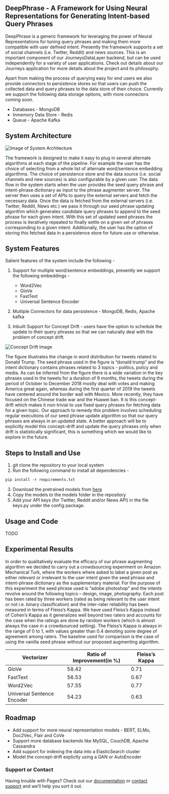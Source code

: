 ## DeepPhrase - A Framework for Using Neural Representations for Generating Intent-based Query Phrases

DeepPhrase is a generic framework for leveraging the power of Neural Representations for tuning query phrases and making them more compatible with user defined intent. Presently the framework supports a set of social channels (i.e. Twitter, Reddit) and news sources.
This is an important component of our JourneysDataLayer backend, but can be used independently for a variety of user applications. Check out details about our Journeys application for more details about the project and its philosophy.

Apart from making the process of querying easy for end users we also provide connectors to persistence stores so that users can push the collected data and query phrases to the data store of their choice. Currently we support the following data storage options, with more connectors coming soon.

  - Databases - MongoDB
  - Inmemory Data Store - Redis
  - Queue - Apache Kafka


## System Architecture

![Image of System Architecture](https://i.ibb.co/k8b8kqL/System-architecture.png)

The framework is designed to make it easy to plug in several alternate algorithms at each stage of the pipeline. For example the user has the choice of selecting from a whole list of alternate word/sentence embedding algorithms. The choice of persistence store and the data source (i.e. social channels and new sources) is also configurable by a given user. The data flow in the system starts when the user provides the seed query phrase and intent-phrase dictionary as input to the phrase augmenter server. The server then uses a set of APIs to query the external servers and fetch the necessary data. Once the data is fetched from the external servers (i.e. Twitter, Reddit, News etc.) we pass it through our seed phrase updating algorithm which generates candidate query phrases to append to the seed phrase for each given intent. With this set of updated seed phrases the process is iteratively repeated to finally settle on a given set of phrases corresponding to a given intent. Additionally, the user has the option of storing this fetched data in a persistence store for future use or otherwise.

## System Features

Salient features of the system include the following - 

1. Support for multiple word/sentence embeddings, presently we support the following embeddings - 
    - Word2Vec
    - GloVe
    - FastText
    - Universal Sentence Encoder
2. Mutliple Connectors for data persistence - MongoDB, Redis, Apache kafka

3. Inbuilt Support for Concept Drift - users have the option to schedule the update to their query phrases so that we can naturally deal with the problem of concept drift.

![Concept Drift Image](https://i.ibb.co/McRwywP/Trump-Timeline.png)

The figure illustrates the change in word distribution for tweets related to Donald Trump. The seed phrase used in the figure is “donald trump” and the intent dictionary contains phrases related to 3 topics - politics, policy and media. As can be inferred from the figure there is a wide variation in the key phrases used in the tweets for a duration of 9 months, the tweets during the period of October to December 2018 mostly deal with votes and making America great again, whereas during the first quarter of 2019 the tweets have centered around the border wall with Mexico. More recently, they have focused on the Chinese trade war and the Huawei ban. It is this concept-drift which makes it non-trivial to use fixed query phrases for fetching data for a given topic. Our approach to remedy this problem involves scheduling regular executions of our seed phrase update algorithm so that our query phrases are always in an updated state. A better approach will be to explicitly model this concept-drift and update the query phrases only when drift is statistically significant, this is something which we would like to explore in the future.

## Steps to Install and Use

1. git clone the repository to your local system
2. Run the following command to install all dependencies - 
```markdown
pip install -r requirements.txt
```
3. Download the pretrained models from [here](https://tinyurl.com/y2mlnhdf)
4. Copy the models to the models folder in the repository
5. Add your API keys (for Twitter, Reddit and/or News API) in the file keys.py under the config package.

## Usage and Code

TODO

## Experimental Results

In order to qualitatively evaluate the efficacy of our phrase augmenting algorithm we decided to carry out a crowdsourcing experiment on Amazon Mechanical Turk, where the workers where asked to label a given post as either relevant or irrelevant to the user intent given the seed phrase and intent-phrase dictionary as the supplementary material. For the purpose of this experiment the seed phrase used is “adobe photoshop” and the intents revolve around the following topics – design, image, photography. Each post has been rated by three workers (rated as being relevant to the user intent or not i.e. binary classification) and the inter-rater reliability has been measured in terms of Fleiss’s Kappa. We have used Fleiss’s Kappa instead of Cohen’s Kappa as it generalizes well beyond two raters and accounts for the case when the ratings are done by random workers (which is almost always the case in a crowdsourced setting). The Fleiss’s Kappa is always in the range of 0 to 1, with values greater than 0.4 denoting some degree of agreement among raters. The baseline used for comparison is the case of using the vanilla seed phrase without our proposed augmenting algorithm. 


Vectorizer|Ratio of Improvement(in %)|Fleiss’s Kappa
--------- | --------------------------- | --------------
GloVe |	58.42 |	0.71
FastText |	56.53 |	0.67
Word2Vec |	57.55	| 0.77
Universal Sentence Encoder |	54.23	| 0.63

## Roadmap

  * Add support for more neural representation models - BERT, ELMo, Doc2Vec, Flair and CoVe
  * Support more database backends like MySQL, CouchDB, Apache Cassandra
  * Add support for indexing the data into a ElasticSearch cluster
  * Model the concept-drift explictly using a GAN or AutoEncoder
  
### Support or Contact

Having trouble with Pages? Check out our [documentation](https://help.github.com/categories/github-pages-basics/) or [contact support](https://github.com/contact) and we’ll help you sort it out.
